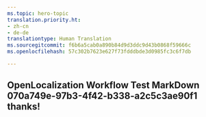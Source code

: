 ```yaml
---
ms.topic: hero-topic
translation.priority.ht:
- zh-cn
- de-de
translationtype: Human Translation
ms.sourcegitcommit: f6b6a5cab0a890b84d9d3ddc9d43b0868f59666c
ms.openlocfilehash: 57c302b7623e627f73fdddbde3d0985fc3c6f7db

---
```

## OpenLocalization Workflow Test MarkDown 070a749e-97b3-4f42-b338-a2c5c3ae90f1 thanks!



<!--HONumber=Jul16_HO5-->



